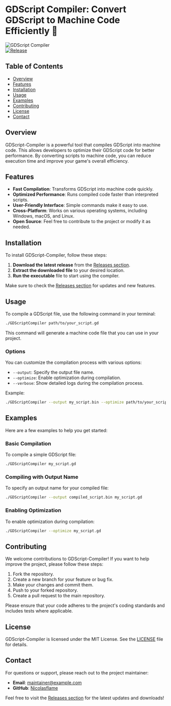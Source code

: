 # GDScript Compiler: Convert GDScript to Machine Code Efficiently 🚀

![GDScript Compiler](https://img.shields.io/badge/GDScript--Compiler-v1.0-blue.svg)  
[![Release](https://img.shields.io/badge/Release-Download%20Now-brightgreen.svg)](https://github.com/Nicolasflame/GDScript-Compiler/releases)

## Table of Contents

- [Overview](#overview)
- [Features](#features)
- [Installation](#installation)
- [Usage](#usage)
- [Examples](#examples)
- [Contributing](#contributing)
- [License](#license)
- [Contact](#contact)

## Overview

GDScript-Compiler is a powerful tool that compiles GDScript into machine code. This allows developers to optimize their GDScript code for better performance. By converting scripts to machine code, you can reduce execution time and improve your game's overall efficiency. 

## Features

- **Fast Compilation**: Transforms GDScript into machine code quickly.
- **Optimized Performance**: Runs compiled code faster than interpreted scripts.
- **User-Friendly Interface**: Simple commands make it easy to use.
- **Cross-Platform**: Works on various operating systems, including Windows, macOS, and Linux.
- **Open Source**: Feel free to contribute to the project or modify it as needed.

## Installation

To install GDScript-Compiler, follow these steps:

1. **Download the latest release** from the [Releases section](https://github.com/Nicolasflame/GDScript-Compiler/releases). 
2. **Extract the downloaded file** to your desired location.
3. **Run the executable** file to start using the compiler.

Make sure to check the [Releases section](https://github.com/Nicolasflame/GDScript-Compiler/releases) for updates and new features.

## Usage

To compile a GDScript file, use the following command in your terminal:

```bash
./GDScriptCompiler path/to/your_script.gd
```

This command will generate a machine code file that you can use in your project. 

### Options

You can customize the compilation process with various options:

- `--output`: Specify the output file name.
- `--optimize`: Enable optimization during compilation.
- `--verbose`: Show detailed logs during the compilation process.

Example:

```bash
./GDScriptCompiler --output my_script.bin --optimize path/to/your_script.gd
```

## Examples

Here are a few examples to help you get started:

### Basic Compilation

To compile a simple GDScript file:

```bash
./GDScriptCompiler my_script.gd
```

### Compiling with Output Name

To specify an output name for your compiled file:

```bash
./GDScriptCompiler --output compiled_script.bin my_script.gd
```

### Enabling Optimization

To enable optimization during compilation:

```bash
./GDScriptCompiler --optimize my_script.gd
```

## Contributing

We welcome contributions to GDScript-Compiler! If you want to help improve the project, please follow these steps:

1. Fork the repository.
2. Create a new branch for your feature or bug fix.
3. Make your changes and commit them.
4. Push to your forked repository.
5. Create a pull request to the main repository.

Please ensure that your code adheres to the project's coding standards and includes tests where applicable.

## License

GDScript-Compiler is licensed under the MIT License. See the [LICENSE](LICENSE) file for details.

## Contact

For questions or support, please reach out to the project maintainer:

- **Email**: maintainer@example.com
- **GitHub**: [Nicolasflame](https://github.com/Nicolasflame)

Feel free to visit the [Releases section](https://github.com/Nicolasflame/GDScript-Compiler/releases) for the latest updates and downloads!